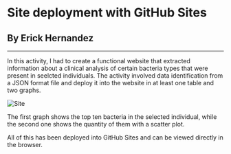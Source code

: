 # Site deployment with GitHub Sites

## By Erick Hernandez

---

In this activity, I had to create a functional website that extracted information about a clinical analysis of certain bacteria types that were present in seelcted individuals.
The activity involved data identification from a JSON format file and deploy it into the website in at least one table and two graphs.

![Site](Screenshot/Capture1.png)

The first graph shows the top ten bacteria in the selected individual, while the second one shows the quantity of them with a scatter plot.

All of this has been deployed into GitHub Sites and can be viewed directly in the browser.

